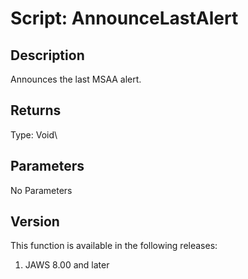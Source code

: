 # Script: AnnounceLastAlert

## Description

Announces the last MSAA alert.

## Returns

Type: Void\

## Parameters

No Parameters

## Version

This function is available in the following releases:

1.  JAWS 8.00 and later
